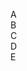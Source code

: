 
<head>
  <style>

/* フィールドRow本体 */
.fields {
  width: 420px;                       /* 要素の幅を420ピクセルに設定 */
  display: flex;                      /* Flexboxレイアウトを適用 */
  outline: 1px solid #000;            /* 黒色の1ピクセル実線アウトラインを設定 */
  outline-offset: -1px;               /* アウトラインを1ピクセル内側にずらす */
  background: #f7f7f7;                /* 背景色を薄いグレーに設定 */
  font-family: Arial, sans-serif;     /* フォントをArial、なければsans-serifに設定 */
  margin-bottom: 0;                   /* 下のマージンを0に設定 */

}

.field-cell {
  display: flex;                        /* Flexboxレイアウトを適用 */
  align-items: center;                  /* アイテムを縦方向中央揃えにする */
  justify-content: center;              /* アイテムを水平方向中央揃えにする */
  font-weight: bold;                    /* 文字を太字にする */
  border-right: 1px solid #000;         /* 右側に1ピクセルの黒い実線ボーダーを設定 */
  border-bottom: 1px solid #000;        /* 下側に1ピクセルの黒い実線ボーダーを設定 */
  /*box-sizing: border-box;*/               /* パディングとボーダーを幅と高さに含める　これがないと線の上下に隙間や背景に隙間 */
  min-height: 32px;                     /* 最小の高さを32ピクセルに設定 */
  padding: 0;                           /* パディング（内側余白）を0に設定 */
}

.field-cell:last-child {
  border-right: none;                    
}
                                         /* 最後の.field-cellの右側ボーダーを消す。項目と項目の間の縦線 */

.table {
  width: 420px;
  display: flex;
  flex-direction: column;
  outline: 1px solid #000;
  outline-offset: -1px;
  overflow: hidden;
  background: #fff;
  font-family: Arial, sans-serif;
}

.row {
  display: flex;
}

.cell {
  outline: 1px solid #000;
  outline-offset: 0px;
  background: #fff;
  display: flex;
  flex-direction: column;
  justify-content: flex-start;
  padding: 0;
  margin: 0;
}

.one { width: 50px; }
.two { width: 50px; }
.three { width: 120px; }
.four { width: 120px; }
.five { width: 120px; }

/* one, twoは高さ200px（40px×5） */
.one .cell-inner,
.two .cell-inner {
  height: 200px;
  min-height: 200px;
  display: flex;
  flex-direction: row;
  align-items: stretch;
  justify-content: center;
  padding: 0;
  margin: 0;
}

/* three, fourは各セル40pxの高さ */
.three .cell-inner,
.four .cell-inner,
.five .cell-inner {
  height: 40px;
  min-height: 40px;
  display: flex;
  flex-direction: row;
  align-items: stretch;
  justify-content: center;
  border-bottom: 1px solid #000;
  padding: 0;
  margin: 0;
}
.three .cell-inner:last-child,
.four .cell-inner:last-child,
.five .cell-inner:last-child {
  border-bottom: none;
}

/* 左右分割・間に枠線 */
.cell-inner-left {
  flex: 1 1 0;
  text-align: right;
  padding-right: 4px;
  border-right: 1px solid #000;
  display: flex;
  align-items: center;
  justify-content: flex-end;
  height: 100%;
  box-sizing: border-box;
}
.cell-inner-right {
  flex: 2 1 0;
  text-align: left;
  padding-left: 0px;
  display: flex;
  align-items: center;
  justify-content: flex-start;
  height: 100%;
  box-sizing: border-box;
}

input[type="text"] {
  width: 100%;
  height: 100%;
  box-sizing: border-box;
  font-size: 12px;
  border: 1px solid #000;
  border-radius: 2px;
  padding: 0 4px;
  border:0px;

}
  </style>

</head>

<body>
<div class="fields">
  <div class="field-cell one">A</div>
  <div class="field-cell two">B</div>
  <div class="field-cell three">C</div>
  <div class="field-cell four">D</div>
  <div class="field-cell five">E</div>
</div>

<div id="table"class="table">
  
</div>

<script>
    function createRow()={
      const row = document.createElement("div");
      row.className = "row";
      row.innerHTML = `
    <div class="cell one">
      <div class="cell-inner">
        <div class="cell-inner-left">
          <label for="a1">A1r</label>
        </div>
      </div>
    </div>
    <div class="cell two">
      <div class="cell-inner">
        <div class="cell-inner-right">
          <input id="b1" type="text">
        </div>
      </div>
    </div>
    <div class="cell three">
      <div class="cell-inner">
        <div class="cell-inner-left">
          <label for="c1-1">C1-1</label>
        </div>
        <div class="cell-inner-right">
          <input id="c1-1" type="text">
        </div>
      </div>
      <!-- 以下、cell-innerを5つ繰り返し -->
      <div class="cell-inner">
        <div class="cell-inner-left">
          <label for="c1-2">C1-2</label>
        </div>
        <div class="cell-inner-right">
          <input id="c1-2" type="text">
        </div>
      </div>
      <div class="cell-inner">
        <div class="cell-inner-left">
          <label for="c1-3">C1-3</label>
        </div>
        <div class="cell-inner-right">
          <input id="c1-3" type="text">
        </div>
      </div>
      <div class="cell-inner">
        <div class="cell-inner-left">
          <label for="c1-4">C1-4</label>
        </div>
        <div class="cell-inner-right">
          <input id="c1-4" type="text">
        </div>
      </div>
      <div class="cell-inner">
        <div class="cell-inner-left">
          <label for="c1-5">C1-5</label>
        </div>
        <div class="cell-inner-right">
          <input id="c1-5" type="text">
        </div>
      </div>
    </div>
    <div class="cell four">
      <!-- fourも同様に5つ -->
      <div class="cell-inner">
        <div class="cell-inner-left">
          <label for="d1-1">D1-1</label>
        </div>
        <div class="cell-inner-right">
          <input id="d1-1" type="text">
        </div>
      </div>
      <div class="cell-inner">
        <div class="cell-inner-left">
          <label for="d1-2">D1-2</label>
        </div>
        <div class="cell-inner-right">
          <input id="d1-2" type="text">
        </div>
      </div>
      <div class="cell-inner">
        <div class="cell-inner-left">
          <label for="d1-3">D1-3</label>
        </div>
        <div class="cell-inner-right">
          <input id="d1-3" type="text">
        </div>
      </div>
      <div class="cell-inner">
        <div class="cell-inner-left">
          <label for="d1-4">D1-4</label>
        </div>
        <div class="cell-inner-right">
          <input id="d1-4" type="text">
        </div>
      </div>
      <div class="cell-inner">
        <div class="cell-inner-left">
          <label for="d1-5">D1-5</label>
        </div>
        <div class="cell-inner-right">
          <input id="d1-5" type="text">
        </div>
      </div>
    </div>
    <div class="cell five">
      <!-- fiveも同様に5つ -->
      <div class="cell-inner">
        <div class="cell-inner-left">
          <label for="e1-1">E1-1</label>
        </div>
        <div class="cell-inner-right">
          <input id="e1-1" type="text">
        </div>
      </div>
      <div class="cell-inner">
        <div class="cell-inner-left">
          <label for="e1-2">E1-2</label>
        </div>
        <div class="cell-inner-right">
          <input id="e1-2" type="text">
        </div>
      </div>
      <div class="cell-inner">
        <div class="cell-inner-left">
          <label for="e1-3">E1-3</label>
        </div>
        <div class="cell-inner-right">
          <input id="e1-3" type="text">
        </div>
      </div>
      <div class="cell-inner">
        <div class="cell-inner-left">
          <label for="e1-4">E1-4</label>
        </div>
        <div class="cell-inner-right">
          <input id="e1-4" type="text">
        </div>
      </div>
      <div class="cell-inner">
        <div class="cell-inner-left">
          <label for="e1-5">E1-5</label>
        </div>
        <div class="cell-inner-right">
          <input id="e1-5" type="text">
        </div>
      </div>
    </div>
    `;
      return row;
    }

　　const table = document.getElementById("table");
   const row = createElement();
   table.appendChild(row);
  
</script>
</body>

